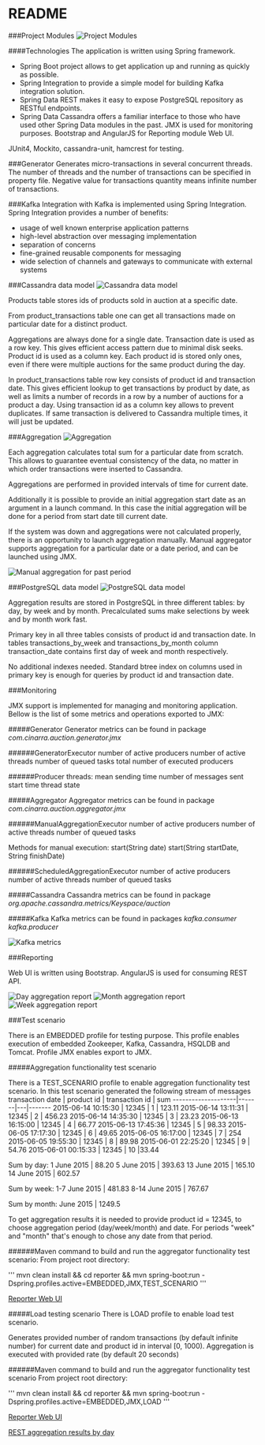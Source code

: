 # README #

###Project Modules
![Project Modules](readme_files/project_modules.png)

####Technologies
The application is written using Spring framework. 
* Spring Boot project allows to get application up and running as quickly as possible. 
* Spring Integration to provide a simple model for building Kafka integration solution.
* Spring Data REST makes it easy to expose PostgreSQL repository as RESTful endpoints.
* Spring Data Cassandra offers a familiar interface to those who have used other Spring Data modules in the past.
JMX is used for monitoring purposes.
Bootstrap and AngularJS for Reporting module Web UI.

JUnit4, Mockito, cassandra-unit, hamcrest for testing.

###Generator
Generates micro-transactions in several concurrent threads. The number of threads and the number of transactions can be specified in property file. Negative value for transactions quantity means infinite number of transactions.
 
###Kafka
Integration with Kafka is implemented using Spring Integration. Spring Integration provides a number of benefits:
* usage of well known enterprise application patterns
* high-level abstraction over messaging implementation
* separation of concerns
* fine-grained reusable components for messaging
* wide selection of channels and gateways to communicate with external systems

###Cassandra data model
![Cassandra data model](readme_files/cassandra_data_model.png)

Products table stores ids of products sold in auction at a specific date.

From product_transactions table one can get all transactions made on particular date for a distinct product.

Aggregations are always done for a single date. Transaction date is used as a row key. This gives efficient access pattern due to minimal disk seeks. Product id is used as a column key. Each product id is stored only ones, even if there were multiple auctions for the same product during the day.

In product_transactions table row key consists of product id and transaction date. This gives efficient lookup to get transactions by product by date, as well as limits a number of records in a row by a number of auctions for a product a day. Using transaction id as a column key allows to prevent duplicates. If same transaction is delivered to Cassandra multiple times, it will just be updated.

###Aggregation
![Aggregation](readme_files/aggregation.png)

Each aggregation calculates total sum for a particular date from scratch. This allows to guarantee eventual consistency of the data, no matter in which order transactions were inserted to Cassandra.

Aggregations are performed in provided intervals of time for current date.

Additionally it is possible to provide an initial aggregation start date as an argument in a launch command. In this case the initial aggregation will be done for a period from start date till current date.

If the system was down and aggregations were not calculated properly, there is an opportunity to launch aggregation manually. Manual aggregator supports aggregation for a particular date or a date period, and can be launched using JMX.

![Manual aggregation for past period](readme_files/manual.jpg)
 
###PostgreSQL data model
![PostgreSQL data model](readme_files/diagram.png)

Aggregation results are stored in PostgreSQL in three different tables: by day, by week and by month. Precalculated sums make selections by week and by month work fast.

Primary key in all three tables consists of product id and transaction date. In tables transactions_by_week and transactions_by_month column transaction_date contains first day of week and month respectively.

No additional indexes needed. Standard btree index on columns used in primary key is enough for queries by product id and transaction date.

###Monitoring

JMX support is implemented for managing and monitoring application. Bellow is the list of some metrics and operations exported to JMX:

#####Generator
Generator metrics can be found in package *com.cinarra.auction.generator.jmx*

######GeneratorExecutor
   number of active producers
   number of active threads
   number of queued tasks
   total number of executed producers

######Producer threads:
   mean sending time
   number of messages sent
   start time
   thread state


#####Aggregator
Aggregator metrics can be found in package *com.cinarra.auction.aggregator.jmx*

######ManualAggregationExecutor
   number of active producers
   number of active threads
   number of queued tasks

   Methods for manual execution:
   start(String date)
   start(String startDate, String finishDate)

######ScheduledAggregationExecutor
   number of active producers
   number of active threads
   number of queued tasks

#####Cassandra
Cassandra metrics can be found in package *org.apache.cassandra.metrics/Keyspace/auction*

#####Kafka
Kafka metrics can be found in packages
*kafka.consumer*
*kafka.producer*

![Kafka metrics](readme_files/kafka_consumer.jpg)

###Reporting

Web UI is written using Bootstrap. AngularJS is used for consuming REST API.

![Day aggregation report](readme_files/day.jpg)
![Month aggregation report](readme_files/month.jpg)
![Week aggregation report](readme_files/week.jpg)

###Test scenario

There is an EMBEDDED profile for testing purpose. This profile enables execution of embedded Zookeeper, Kafka, Cassandra, HSQLDB and Tomcat.
Profile JMX enables export to JMX.

#####Aggregation functionality test scenario

There is a TEST_SCENARIO profile to enable aggregation functionality test scenario. In this test scenario generated the following stream of messages
transaction date | product id | transaction id | sum
--------------------|-------|---|-------
2015-06-14 10:15:30 | 12345 | 1 | 123.11
2015-06-14 13:11:31 | 12345 | 2 | 456.23
2015-06-14 14:35:30 | 12345 | 3 | 23.23
2015-06-13 16:15:00 | 12345 | 4 | 66.77
2015-06-13 17:45:36 | 12345 | 5 | 98.33
2015-06-05 17:17:30 | 12345 | 6 | 49.65
2015-06-05 16:17:00 | 12345 | 7 | 254
2015-06-05 19:55:30 | 12345 | 8 | 89.98
2015-06-01 22:25:20 | 12345 | 9 | 54.76
2015-06-01 00:15:33 | 12345 | 10 |33.44

Sum by day:
1 June 2015 | 88.20
5 June 2015 | 393.63
13 June 2015 | 165.10
14 June 2015 | 602.57

Sum by week:
1-7 June 2015 | 481.83
8-14 June 2015 | 767.67

Sum by month:
June 2015 | 1249.5

To get aggregation results it is needed to provide product id = 12345, to choose aggregation period (day/week/month) and date. For periods "week" and "month" that's enough to chose any date from that period.

######Maven command to build and run the aggregator functionality test scenario:
From project root directory:

'''
mvn clean install && cd reporter && mvn spring-boot:run -Dspring.profiles.active=EMBEDDED,JMX,TEST_SCENARIO
'''

[Reporter Web UI](http://localhost:8080/)


#####Load testing scenario
There is LOAD profile to enable load test scenario.

Generates provided number of random transactions (by default infinite number) for current date and product id in interval [0, 1000).
Aggregation is executed with provided rate (by default 20 seconds)


######Maven command to build and run the aggregator functionality test scenario
From project root directory:

'''
mvn clean install && cd reporter && mvn spring-boot:run -Dspring.profiles.active=EMBEDDED,JMX,LOAD
'''

[Reporter Web UI](http://localhost:8080/)

[REST aggregation results by day](http://localhost:8080/day)